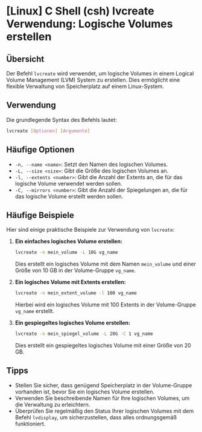# [Linux] C Shell (csh) lvcreate Verwendung: Logische Volumes erstellen

## Übersicht
Der Befehl `lvcreate` wird verwendet, um logische Volumes in einem Logical Volume Management (LVM) System zu erstellen. Dies ermöglicht eine flexible Verwaltung von Speicherplatz auf einem Linux-System.

## Verwendung
Die grundlegende Syntax des Befehls lautet:

```bash
lvcreate [Optionen] [Argumente]
```

## Häufige Optionen
- `-n, --name <name>`: Setzt den Namen des logischen Volumes.
- `-L, --size <size>`: Gibt die Größe des logischen Volumes an.
- `-l, --extents <number>`: Gibt die Anzahl der Extents an, die für das logische Volume verwendet werden sollen.
- `-C, --mirrors <number>`: Gibt die Anzahl der Spiegelungen an, die für das logische Volume erstellt werden sollen.

## Häufige Beispiele
Hier sind einige praktische Beispiele zur Verwendung von `lvcreate`:

1. **Ein einfaches logisches Volume erstellen:**
   ```bash
   lvcreate -n mein_volume -L 10G vg_name
   ```
   Dies erstellt ein logisches Volume mit dem Namen `mein_volume` und einer Größe von 10 GB in der Volume-Gruppe `vg_name`.

2. **Ein logisches Volume mit Extents erstellen:**
   ```bash
   lvcreate -n mein_extent_volume -l 100 vg_name
   ```
   Hierbei wird ein logisches Volume mit 100 Extents in der Volume-Gruppe `vg_name` erstellt.

3. **Ein gespiegeltes logisches Volume erstellen:**
   ```bash
   lvcreate -n mein_spiegel_volume -L 20G -C 1 vg_name
   ```
   Dies erstellt ein gespiegeltes logisches Volume mit einer Größe von 20 GB.

## Tipps
- Stellen Sie sicher, dass genügend Speicherplatz in der Volume-Gruppe vorhanden ist, bevor Sie ein logisches Volume erstellen.
- Verwenden Sie beschreibende Namen für Ihre logischen Volumes, um die Verwaltung zu erleichtern.
- Überprüfen Sie regelmäßig den Status Ihrer logischen Volumes mit dem Befehl `lvdisplay`, um sicherzustellen, dass alles ordnungsgemäß funktioniert.